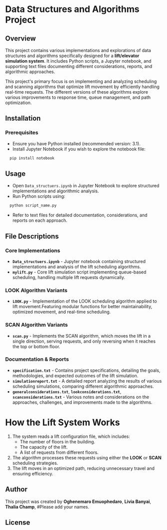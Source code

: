 # Data Structures and Algorithms Project

## Overview
This project contains various implementations and explorations of data structures and algorithms specifically designed for a **lift/elevator simulation system**. It includes Python scripts, a Jupyter notebook, and supporting text files documenting different considerations, reports, and algorithmic approaches.

This project's primary focus is on implementing and analyzing scheduling and scanning algorithms that optimize lift movement by efficiently handling real-time requests. The different versions of these algorithms explore various improvements to response time, queue management, and path optimization.

## Installation

### Prerequisites
- Ensure you have Python installed (recommended version: 3.1).
- Install Jupyter Notebook if you wish to explore the notebook file:
 ```sh
  pip install notebook
 ```

## Usage

- Open `Data_structuers.ipynb` in Jupyter Notebook to explore structured implementations and algorithmic analysis.
- Run Python scripts using:
 ```sh
  python script_name.py
 ```
- Refer to text files for detailed documentation, considerations, and reports on each approach.

## File Descriptions

### Core Implementations
- **`Data_structuers.ipynb`** - Jupyter notebook containing structured implementations and analysis of the lift scheduling algorithms.
- **`mylift.py`** - Core lift simulation script implementing queue-based scheduling, handling multiple lift requests dynamically.

### LOOK Algorithm Variants
- **`LOOK.py`** - Implementation of the LOOK scheduling algorithm applied to lift movement.Featuring modular functions for better maintainability, optimized movement, and real-time scheduling. 

### SCAN Algorithm Variants
- **`scan.py`** - Implements the SCAN algorithm, which moves the lift in a single direction, serving requests, and only reversing when it reaches the top or bottom floor.

### Documentation & Reports
- **`specification.txt`** - Contains project specifications, detailing the goals, methodologies, and expected outcomes of the lift simulation.
- **`simulationreport.txt`** - A detailed report analyzing the results of various scheduling simulations, comparing different algorithmic approaches.
- **`generalconsiderations.txt`**, **`lookconsiderations.txt`**, **`scanconsiderations.txt`** - Various notes and considerations on the approaches, challenges, and improvements made to the algorithms.

# How the Lift System Works
1. The system reads a lift configuration file, which includes:
   - The number of floors in the building.
   - The capacity of the lift.
   - A list of requests from different floors.
2. The algorithm processes these requests using either the **LOOK** or **SCAN** scheduling strategies.
3. The lift moves in an optimized path, reducing unnecessary travel and ensuring efficiency.
## Author
This project was created by **Oghenemaro Emuophedaro**, **Livia Banyai**, **Thalia Champ**, #Please add your names.

## License



